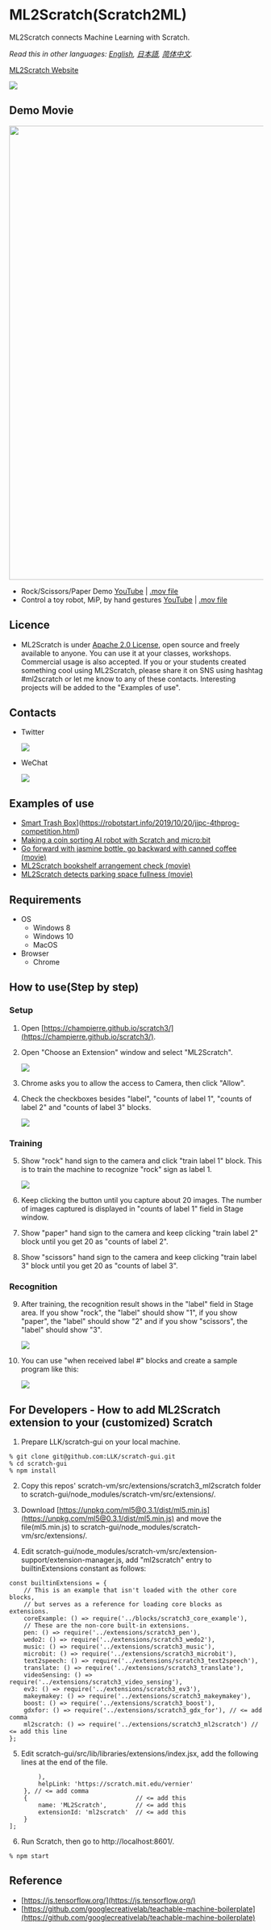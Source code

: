 # ML2Scratch(Scratch2ML)

ML2Scratch connects Machine Learning with Scratch.

*Read this in other languages: [English](README.en.md), [日本語](README.md), [简体中文](README.zh-cn.md).*

[ML2Scratch Website](https://champierre.github.io/ml2scratch/)

<img src="images/qrcode.png" />

## Demo Movie

  <img src="images/en/ml2scratch.gif" width="900" />

- Rock/Scissors/Paper Demo [YouTube](https://www.youtube.com/watch?v=DkH1hwc-Gb4) | [.mov file](https://s3.amazonaws.com/champierre/movies/rsp_demo.mov)
- Control a toy robot, MiP, by hand gestures [YouTube](https://www.youtube.com/watch?v=GKXimEB5WQg) | [.mov file](https://s3.amazonaws.com/champierre/movies/mip_demo.mov)

## Licence

- ML2Scratch is under [Apache 2.0 License](./LICENSE.md), open source and freely available to anyone. You can use it at your classes, workshops. Commercial usage is also accepted. If you or your students created something cool using ML2Scratch, please share it on SNS using hashtag #ml2scratch or let me know to any of these contacts. Interesting projects will be added to the "Examples of use".

## Contacts

- Twitter

    <img src="images/twitter.png" />

- WeChat

    <img src="images/wechat.jpg" />

## Examples of use
- [Smart Trash Box](Japanese　)](https://robotstart.info/2019/10/20/jjpc-4thprog-competition.html)
- [Making a coin sorting AI robot with Scratch and micro:bit](http://make-lab.sakura.ne.jp/wordpress/2019/10/12/making-a-coin-sorting-ai-robot-with-scratch-and-micro-bit/)
- [Go forward with jasmine bottle, go backward with canned coffee (movie)](https://www.facebook.com/groups/visualprogramming.jp/permalink/531024724134426/)
- [ML2Scratch bookshelf arrangement check (movie)](https://www.youtube.com/watch?v=ZQ88E6HSUdg)
- [ML2Scratch detects parking space fullness (movie)](https://www.youtube.com/watch?v=vZwfN18op8w)

## Requirements

- OS
  - Windows 8
  - Windows 10
  - MacOS
- Browser
  - Chrome

## How to use(Step by step)

### Setup

1. Open [https://champierre.github.io/scratch3/](https://champierre.github.io/scratch3/).

2. Open "Choose an Extension" window and select "ML2Scratch".

    <img src="images/en/ml2scratch.png" />

3. Chrome asks you to allow the access to Camera, then click "Allow".

4. Check the checkboxes besides "label", "counts of label 1", "counts of label 2" and "counts of label 3" blocks.

    <img src="images/en/check_blocks.png" />

### Training

5. Show "rock" hand sign to the camera and click "train label 1" block. This is to train the machine to recognize "rock" sign as label 1.

    <img src="images/en/rock.png" />

6. Keep clicking the button until you capture about 20 images. The number of images captured is displayed in "counts of label 1" field in Stage window.

7. Show "paper" hand sign to the camera and keep clicking "train label 2" block until you get 20 as "counts of label 2".

8. Show "scissors" hand sign to the camera and keep clicking "train label 3" block until you get 20 as "counts of label 3".

### Recognition

9. After training, the recognition result shows in the "label" field in Stage area. If you show "rock", the "label" should show "1", if you show "paper", the "label" should show "2" and if you show "scissors", the "label" should show "3".

    <img src="images/en/recognition.png" />

10. You can use "when received label #" blocks and create a sample program like this:

    <img src="images/en/scratch_program.png" />

## For Developers - How to add ML2Scratch extension to your (customized) Scratch

1. Prepare LLK/scratch-gui on your local machine.

```
% git clone git@github.com:LLK/scratch-gui.git
% cd scratch-gui
% npm install
```

2. Copy this repos' scratch-vm/src/extensions/scratch3_ml2scratch folder to scratch-gui/node_modules/scratch-vm/src/extensions/.

3. Download [https://unpkg.com/ml5@0.3.1/dist/ml5.min.js](https://unpkg.com/ml5@0.3.1/dist/ml5.min.js) and move the file(ml5.min.js) to scratch-gui/node_modules/scratch-vm/src/extensions/.

4. Edit scratch-gui/node_modules/scratch-vm/src/extension-support/extension-manager.js, add "ml2scratch" entry to builtinExtensions constant as follows:

```
const builtinExtensions = {
    // This is an example that isn't loaded with the other core blocks,
    // but serves as a reference for loading core blocks as extensions.
    coreExample: () => require('../blocks/scratch3_core_example'),
    // These are the non-core built-in extensions.
    pen: () => require('../extensions/scratch3_pen'),
    wedo2: () => require('../extensions/scratch3_wedo2'),
    music: () => require('../extensions/scratch3_music'),
    microbit: () => require('../extensions/scratch3_microbit'),
    text2speech: () => require('../extensions/scratch3_text2speech'),
    translate: () => require('../extensions/scratch3_translate'),
    videoSensing: () => require('../extensions/scratch3_video_sensing'),
    ev3: () => require('../extensions/scratch3_ev3'),
    makeymakey: () => require('../extensions/scratch3_makeymakey'),
    boost: () => require('../extensions/scratch3_boost'),
    gdxfor: () => require('../extensions/scratch3_gdx_for'), // <= add comma
    ml2scratch: () => require('../extensions/scratch3_ml2scratch') // <= add this line
};
```

5. Edit scratch-gui/src/lib/libraries/extensions/index.jsx, add the following lines at the end of the file.

```
        ),
        helpLink: 'https://scratch.mit.edu/vernier'
    }, // <= add comma
    {                              // <= add this
        name: 'ML2Scratch',        // <= add this
        extensionId: 'ml2scratch'  // <= add this
    }
];
```

6. Run Scratch, then go to http://localhost:8601/.

```
% npm start
```

## Reference

- [https://js.tensorflow.org/](https://js.tensorflow.org/)
- [https://github.com/googlecreativelab/teachable-machine-boilerplate](https://github.com/googlecreativelab/teachable-machine-boilerplate)
